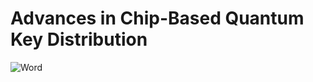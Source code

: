 # Advances in Chip-Based Quantum Key Distribution
![Word](/../master/TeXcount/count.png?raw=true "Word Count")
